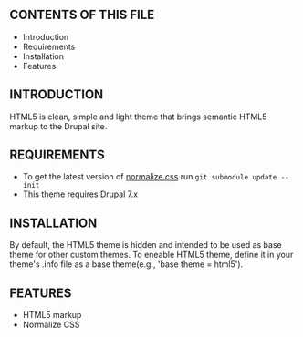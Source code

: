 
CONTENTS OF THIS FILE
---------------------
 * Introduction
 * Requirements
 * Installation
 * Features




INTRODUCTION
------------
HTML5 is clean, simple and light theme that brings semantic HTML5 markup to the Drupal site.


REQUIREMENTS
------------
* To get the latest version of [normalize.css](https://github.com/necolas/normalize.css/) run `git submodule update --init`
* This theme requires Drupal 7.x


INSTALLATION
------------
By default, the HTML5 theme is hidden and intended to be used as base theme for other custom themes.
To eneable HTML5 theme, define it in your theme's .info file as a base theme(e.g., 'base theme = html5').


FEATURES
------------
* HTML5 markup
* Normalize CSS
